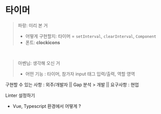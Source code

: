 # 타이머

> 파랑: 미리 본 거
  > - 어떻게 구현할지: 타이머 = `setInterval`, `clearInterval`, `Component`
  > - 폰트: **clockicons**

<br>

> 아벤님: 생각해 오신 거
  > - 어떤 기능 : 타이머, 참가자 input 태그 입력/출력, 역할 영역


구현할 수 있는 사항 : 외주/개발자
||
Gap 분석 > 개발
||
요구사항 : 현업

Linter 설정하기
- Vue, Typescript 환경에서 어떻게 ?